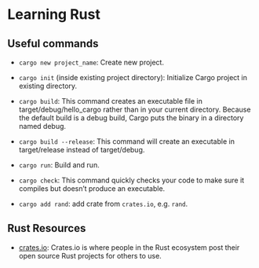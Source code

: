 # Learning Rust

## Useful commands

- `cargo new project_name`: Create new project.

- `cargo init` (inside existing project directory): Initialize Cargo project in existing directory.

- `cargo build`: This command creates an executable file in target/debug/hello_cargo rather than in your current directory. Because the default build is a debug build, Cargo puts the binary in a directory named debug.

- `cargo build --release`: This command will create an executable in target/release instead of target/debug. 

- `cargo run`: Build and run.

- `cargo check`: This command quickly checks your code to make sure it compiles but doesn’t produce an executable.

- `cargo add rand`: add crate from `crates.io`, e.g. `rand`.

## Rust Resources

- [crates.io](https://crates.io/): Crates.io is where people in the Rust ecosystem post their open source Rust projects for others to use.